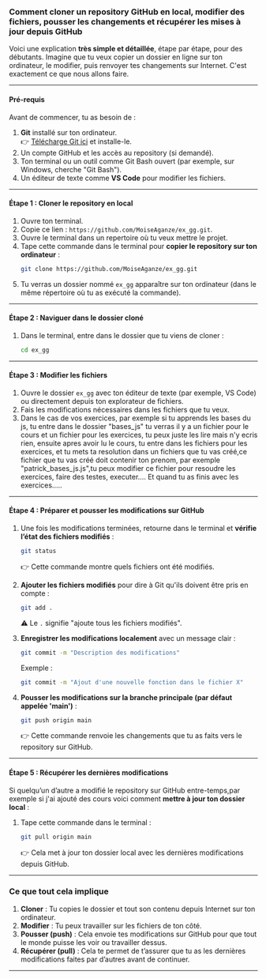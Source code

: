 ### Comment cloner un repository GitHub en local, modifier des fichiers, pousser les changements et récupérer les mises à jour depuis GitHub

Voici une explication **très simple et détaillée**, étape par étape, pour des débutants. Imagine que tu veux copier un dossier en ligne sur ton ordinateur, le modifier, puis renvoyer tes changements sur Internet. C'est exactement ce que nous allons faire.

---

#### **Pré-requis**

Avant de commencer, tu as besoin de :

1. **Git** installé sur ton ordinateur.  
   👉 [Télécharge Git ici](https://git-scm.com/downloads) et installe-le.
2. Un compte GitHub et les accès au repository (si demandé).
3. Ton terminal ou un outil comme Git Bash ouvert (par exemple, sur Windows, cherche "Git Bash").
4. Un éditeur de texte comme **VS Code** pour modifier les fichiers.

---

#### **Étape 1 : Cloner le repository en local**

1. Ouvre ton terminal.
2. Copie ce lien : `https://github.com/MoiseAganze/ex_gg.git`.
3. Ouvre le terminal dans un repertoire où tu veux mettre le projet.
4. Tape cette commande dans le terminal pour **copier le repository sur ton ordinateur** :
   ```bash
   git clone https://github.com/MoiseAganze/ex_gg.git
   ```
5. Tu verras un dossier nommé `ex_gg` apparaître sur ton ordinateur (dans le même répertoire où tu as exécuté la commande).

---

#### **Étape 2 : Naviguer dans le dossier cloné**

1. Dans le terminal, entre dans le dossier que tu viens de cloner :
   ```bash
   cd ex_gg
   ```

---

#### **Étape 3 : Modifier les fichiers**

1. Ouvre le dossier `ex_gg` avec ton éditeur de texte (par exemple, VS Code) ou directement depuis ton explorateur de fichiers.
2. Fais les modifications nécessaires dans les fichiers que tu veux.
3. Dans le cas de vos exercices, par exemple si tu apprends les bases du js, tu entre dans le dossier "bases_js" tu verras
   il y a un fichier pour le cours et un fichier pour les exercices, tu peux juste les lire mais n'y ecris rien,
   ensuite apres avoir lu le cours, tu entre dans les fichiers pour les exercices,
   et tu mets ta resolution dans un fichiers que tu vas créé,ce fichier que tu vas créé doit contenir ton prenom,
   par exemple "patrick_bases_js.js",tu peux modifier ce fichier pour resoudre les exercices, faire des testes,
   executer.... Et quand tu as finis avec les exercices.....

---

#### **Étape 4 : Préparer et pousser les modifications sur GitHub**

1. Une fois les modifications terminées, retourne dans le terminal et **vérifie l’état des fichiers modifiés** :

   ```bash
   git status
   ```

   👉 Cette commande montre quels fichiers ont été modifiés.

2. **Ajouter les fichiers modifiés** pour dire à Git qu'ils doivent être pris en compte :

   ```bash
   git add .
   ```

   ⚠️ Le `.` signifie "ajoute tous les fichiers modifiés".

3. **Enregistrer les modifications localement** avec un message clair :

   ```bash
   git commit -m "Description des modifications"
   ```

   Exemple :

   ```bash
   git commit -m "Ajout d'une nouvelle fonction dans le fichier X"
   ```

4. **Pousser les modifications sur la branche principale (par défaut appelée 'main')** :
   ```bash
   git push origin main
   ```
   👉 Cette commande renvoie les changements que tu as faits vers le repository sur GitHub.

---

#### **Étape 5 : Récupérer les dernières modifications**

Si quelqu’un d’autre a modifié le repository sur GitHub entre-temps,par exemple si j'ai ajouté des cours
voici comment **mettre à jour ton dossier local** :

1. Tape cette commande dans le terminal :
   ```bash
   git pull origin main
   ```
   👉 Cela met à jour ton dossier local avec les dernières modifications depuis GitHub.

---

### **Ce que tout cela implique**

1. **Cloner** : Tu copies le dossier et tout son contenu depuis Internet sur ton ordinateur.
2. **Modifier** : Tu peux travailler sur les fichiers de ton côté.
3. **Pousser (push)** : Cela envoie tes modifications sur GitHub pour que tout le monde puisse les voir ou travailler dessus.
4. **Récupérer (pull)** : Cela te permet de t’assurer que tu as les dernières modifications faites par d’autres avant de continuer.

---
